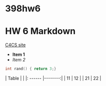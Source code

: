 # 398hw6
# HW 6 Markdown

[C4CS site](https://c4cs.github.io)

+ **Item 1**
+ *Item 2*

```C++
int rand() { return 3;}
```

| Table  |         | 
|: ------ |--------:|
| 11      | 12      |
| 21      | 22      |
